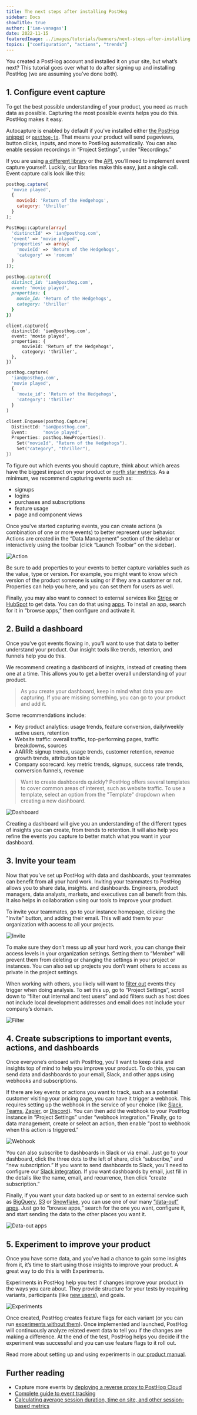```yaml
---
title: The next steps after installing PostHog
sidebar: Docs
showTitle: true
author: ['ian-vanagas']
date: 2022-11-15
featuredImage: ../images/tutorials/banners/next-steps-after-installing.png
topics: ["configuration", "actions", "trends"]
---
```


You created a PostHog account and installed it on your site, but what’s next? This tutorial goes over what to do after signing up and installing PostHog (we are assuming you’ve done both).

## 1. Configure event capture

To get the best possible understanding of your product, you need as much data as possible. Capturing the most possible events helps you do this. PostHog makes it easy.

Autocapture is enabled by default if you've installed either [the PostHog snippet](/docs/integrate#snippet) or [`posthog-js`](/docs/integrate/client/js). That means your product will send pageviews, button clicks, inputs, and more to PostHog automatically. You can also enable session recordings in “Project Settings”, under "Recordings.”

If you are using [a different library](/docs/integrate#libraries) or the [API](/docs/api), you’ll need to implement event capture yourself. Luckily, our libraries make this easy, just a single call. Event capture calls look like this:

<MultiLanguage>

```js
posthog.capture(
  'movie played', 
  { 
    movieId: 'Return of the Hedgehogs', 
    category: 'thriller' 
  }
);
```

```php
PostHog::capture(array(
  'distinctId' => 'ian@posthog.com',
  'event' => 'movie played',
  'properties' => array(
    'movieId' => 'Return of the Hedgehogs',
    'category' => 'romcom'
  )
));
```

```ruby
posthog.capture({
  distinct_id: 'ian@posthog.com',
  event: 'movie played',
  properties: {
    movie_id: 'Return of the Hedgehogs',
    category: 'thriller'
  }
})
```

```node
client.capture({
  distinctId: 'ian@posthog.com',
  event: 'movie played',
  properties: {
      movieId: 'Return of the Hedgehogs',
      category: 'thriller',
  },
})
```

```python
posthog.capture(
  'ian@posthog.com', 
  'movie played', 
  {
    'movie_id': 'Return of the Hedgehogs',
    'category': 'thriller'
  }
)
```

```go
client.Enqueue(posthog.Capture{
  DistinctId: "ian@posthog.com",
  Event:      "movie played",
  Properties: posthog.NewProperties().
    Set("movieId", "Return of the Hedgehogs").
    Set("category", "thriller"),
})
```

</MultiLanguage>

To figure out which events you should capture, think about which areas have the biggest impact on your product or [north star metrics](/blog/north-star-metrics). As a minimum, we recommend capturing events such as: 

- signups
- logins
- purchases and subscriptions
- feature usage
- page and component views

Once you've started capturing events, you can create actions (a combination of one or more events) to better represent user behavior. Actions are created in the “Data Management” section of the sidebar or interactively using the toolbar (click “Launch Toolbar” on the sidebar).

![Action](../images/tutorials/next-steps-after-installing/action.png)

Be sure to add properties to your events to better capture variables such as the value, type or version. For example, you might want to know which version of the product someone is using or if they are a customer or not. Properties can help you here, and you can set them for users as well. 

Finally, you may also want to connect to external services like [Stripe](/tutorials/stripe-payment-data) or [HubSpot](/apps/hubspot-connector) to get data. You can do that using [apps](/apps). To install an app, search for it in “browse apps,” then configure and activate it.

## 2. Build a dashboard

Once you’ve got events flowing in, you’ll want to use that data to better understand your product. Our insight tools like trends, retention, and funnels help you do this.

We recommend creating a dashboard of insights, instead of creating them one at a time. This allows you to get a better overall understanding of your product.

> As you create your dashboard, keep in mind what data you are capturing. If you are missing something, you can go to your product and add it.

Some recommendations include:

- Key product analytics: usage trends, feature conversion, daily/weekly active users, retention
- Website traffic: overall traffic, top-performing pages, traffic breakdowns, sources
- AARRR: signup trends, usage trends, customer retention, revenue growth trends, attribution table
- Company scorecard: key metric trends, signups, success rate trends, conversion funnels, revenue

> Want to create dashboards quickly? PostHog offers several templates to cover common areas of interest, such as website traffic. To use a template, select an option from the "Template" dropdown when creating a new dashboard.

![Dashboard](../images/tutorials/next-steps-after-installing/dashboard.png)

Creating a dashboard will give you an understanding of the different types of insights you can create, from trends to retention. It will also help you refine the events you capture to better match what you want in your dashboard.

## 3. Invite your team

Now that you’ve set up PostHog with data and dashboards, your teammates can benefit from all your hard work. Inviting your teammates to PostHog allows you to share data, insights. and dashboards. Engineers, product managers, data analysts, markets, and executives can all benefit from this. It also helps in collaboration using our tools to improve your product.

To invite your teammates, go to your instance homepage, clicking the "Invite" button, and adding their email. This will add them to your organization with access to all your projects.

![Invite](../images/tutorials/next-steps-after-installing/invite.png)

To make sure they don’t mess up all your hard work, you can change their access levels in your organization settings. Setting them to “Member” will prevent them from deleting or changing the settings in your project or instances. You can also set up projects you don’t want others to access as private in the project settings. 

When working with others, you likely will want to [filter out](/tutorials/filter-internal-users) events they trigger when doing analysis. To set this up, go to ”Project Settings”, scroll down to “filter out internal and test users”  and add filters such as host does not include local development addresses and email does not include your company’s domain.

![Filter](../images/tutorials/next-steps-after-installing/filter.png)

## 4. Create subscriptions to important events, actions, and dashboards

Once everyone’s onboard with PostHog, you'll want to keep data and insights top of mind to help you improve your product. To do this, you can send data and dashboards to your email, Slack, and other apps using webhooks and subscriptions.

If there are key events or actions you want to track, such as a potential customer visiting your pricing page, you can have it trigger a webhook. This requires setting up the webhook in the service of your choice (like [Slack](/docs/integrate/webhooks/slack), [Teams](/docs/integrate/webhooks/microsoft-teams), [Zapier](/tutorials/how-to-connect-posthog-and-notion-with-zapier), or [Discord](/docs/integrate/webhooks/discord)). You can then add the webhook to your PostHog instance in “Project Settings” under “webhook integration.” Finally, go to data management, create or select an action, then enable “post to webhook when this action is triggered.”

![Webhook](../images/tutorials/next-steps-after-installing/hook.png)

You can also subscribe to dashboards in Slack or via email. Just go to your dashboard, click the three dots to the left of share, click “subscribe,” and “new subscription.” If you want to send dashboards to Slack, you’ll need to configure our [Slack integration](/docs/integrate/third-party/slack). If you want dashboards by email, just fill in the details like the name, email, and recurrence, then click “create subscription.” 

Finally, if you want your data backed up or sent to an external service such as [BigQuery](/apps/bigquery-export), [S3](/apps/s3-export) or [Snowflake](/apps/snowflake-export), you can use one of our many [“data-out” apps](/apps). Just go to “browse apps,” search for the one you want, configure it, and start sending the data to the other places you want it.

![Data-out apps](../images/tutorials/next-steps-after-installing/apps.png)

## 5. Experiment to improve your product

Once you have some data, and you’ve had a chance to gain some insights from it, it’s time to start using those insights to improve your product. A great way to do this is with Experiments.

Experiments in PostHog help you test if changes improve your product in the ways you care about. They provide structure for your tests by requiring variants, participants (like [new users](/tutorials/new-user-experiments)), and goals.

![Experiments](../images/tutorials/next-steps-after-installing/experiment.png)

Once created, PostHog creates feature flags for each variant (or you can run [experiments without them](/tutorials/experiments)). Once implemented and launched, PostHog will continuously analyze related event data to tell you if the changes are making a difference. At the end of the test, PostHog helps you decide if the experiment was successful and you can use feature flags to it roll out.

Read more about setting up and using experiments in [our product manual](/manual/experimentation).

## Further reading

- Capture more events by [deploying a reverse proxy to PostHog Cloud](/docs/integrate/proxy)
- [Complete guide to event tracking](/tutorials/event-tracking-guide)
- [Calculating average session duration, time on site, and other session-based metrics](/tutorials/session-metrics)